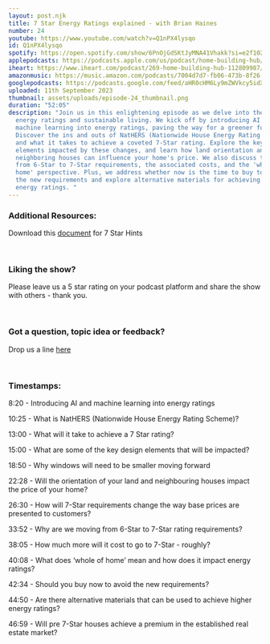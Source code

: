 ```yaml
---
layout: post.njk
title: 7 Star Energy Ratings explained - with Brian Haines
number: 24
youtube: https://www.youtube.com/watch?v=Q1nPX4lysqo
id: Q1nPX4lysqo
spotify: https://open.spotify.com/show/6PnOjGdSKtJyMNA41Vhakk?si=e2f102d840884d26
applepodcasts: https://podcasts.apple.com/us/podcast/home-building-hub/id1681936589
iheart: https://www.iheart.com/podcast/269-home-building-hub-112809987/
amazonmusic: https://music.amazon.com/podcasts/7004d7d7-fb06-473b-8f26-8ce9992cac11/home-building-hub
googlepodcasts: https://podcasts.google.com/feed/aHR0cHM6Ly9mZWVkcy5idXp6c3Byb3V0LmNvbS8yMTM5MTU1LnJzcw==
uploaded: 11th September 2023
thumbnail: assets/uploads/episode-24_thumbnail.png
duration: "52:05"
description: "Join us in this enlightening episode as we delve into the world of
  energy ratings and sustainable living. We kick off by introducing AI and
  machine learning into energy ratings, paving the way for a greener future.
  Discover the ins and outs of NatHERS (Nationwide House Energy Rating Scheme)
  and what it takes to achieve a coveted 7-Star rating. Explore the key design
  elements impacted by these changes, and learn how land orientation and
  neighboring houses can influence your home's price. We also discuss the shift
  from 6-Star to 7-Star requirements, the associated costs, and the 'whole of
  home' perspective. Plus, we address whether now is the time to buy to avoid
  the new requirements and explore alternative materials for achieving higher
  energy ratings. "
---
```

### Additional Resources:

Download this [document](https://homebuildinghub.com.au/assets/uploads/episode-24_7-stars-hints.pdf) for 7 Star Hints

<br>

### Liking the show?

Please leave us a 5 star rating on your podcast platform and share the show with others - thank you.

<br>

### Got a question, topic idea or feedback?

Drop us a line <a href="/contact" id="contact-us" target="_blank">here</a>

<br>

### Timestamps:

8:20 - Introducing AI and machine learning into energy ratings 

10:25 - What is NatHERS (Nationwide House Energy Rating Scheme)?

13:00 - What will it take to achieve a 7 Star rating? 

15:00 - What are some of the key design elements that will be impacted?

18:50 - Why windows will need to be smaller moving forward

22:28 - Will the orientation of your land and neighbouring houses impact the price of your home?

26:30 - How will 7-Star requirements change the way base prices are presented to customers?

33:52 - Why are we moving from 6-Star to 7-Star rating requirements?

38:05 - How much more will it cost to go to 7-Star - roughly?

40:08 - What does ‘whole of home’ mean and how does it impact energy ratings?

42:34 - Should you buy now to avoid the new requirements? 

44:50 - Are there alternative materials that can be used to achieve higher energy ratings?

46:59 - Will pre 7-Star houses achieve a premium in the established real estate market?